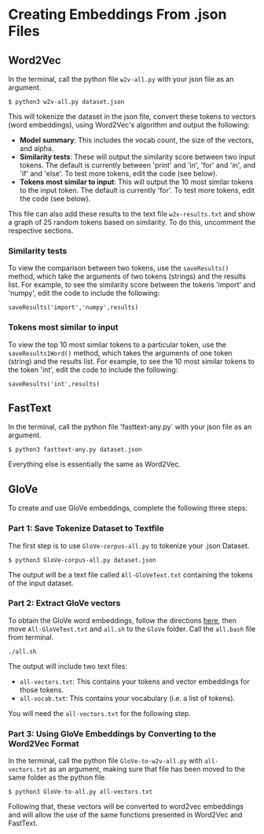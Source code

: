 # Creating Embeddings From .json Files
## Word2Vec
In the terminal, call the python file `w2v-all.py` with your json file as an argument.

```
$ python3 w2v-all.py dataset.json
```

This will tokenize the dataset in the json file, convert these tokens to vectors (word embeddings), using Word2Vec's algorithm and output the following:
- **Model summary**: This includes the vocab count, the size of the vectors, and alpha.
- **Similarity tests**: These will output the similarity score between two input tokens. The default is currently between 'print' and 'in', 'for' and 'in', and 'if' and 'else'. 
To test more tokens, edit the code (see below).
- **Tokens most similar to input**: This will output the 10 most similar tokens to the input token. The default is currently 'for'. To test more tokens, edit the code (see below).

This file can also add these results to the text file `w2v-results.txt` and show a graph of 25 random tokens based on similarity. To do this, uncomment the respective sections.


### Similarity tests
To view the comparison between two tokens, use the `saveResults()` method, which take the arguments of two tokens (strings) and the results list. For example, to see the similarity
score between the tokens 'import' and 'numpy', edit the code to include the following:

```
saveResults('import','numpy',results)
```

### Tokens most similar to input
To view the top 10 most similar tokens to a particular token, use the `saveResults1Word()` method, which takes the arguments of one token (string) and the results list. For example,
to see the 10 most similar tokens to the token 'int', edit the code to include the following:

```
saveResults('int',results)
```

## FastText
In the terminal, call the python file 'fasttext-any.py` with your json file as an argument.

```
$ python3 fasttext-any.py dataset.json
```

Everything else is essentially the same as Word2Vec.

## GloVe
To create and use GloVe embeddings, complete the following three steps:

### Part 1: Save Tokenize Dataset to Textfile
The first step is to use `GloVe-corpus-all.py` to tokenize your .json Dataset.

```
$ python3 GloVe-corpus-all.py dataset.json
```

The output will be a text file called `All-GloVeText.txt` containing the tokens of the input dataset.

### Part 2: Extract GloVe vectors
To obtain the GloVe word embeddings, follow the directions [here](https://github.com/Sairamvinay/Code-Generation-Classification-QA/tree/Embeddings/GloVe), then move `All-GloVeText.txt` and `all.sh` to the `GloVe` folder. Call the `all.bash` file from terminal.

```
./all.sh
```

The output will include two text files:
- `all-vectors.txt`: This contains your tokens and vector embeddings for those tokens.
- `all-vocab.txt`: This contains your vocabulary (i.e. a list of tokens).

You will need the `all-vectors.txt` for the following step.

### Part 3: Using GloVe Embeddings by Converting to the Word2Vec Format
In the terminal, call the python file `GloVe-to-w2v-all.py` with `all-vectors.txt` as an argument, making sure that file has been moved to the same folder as the python file.

```
$ python3 GloVe-to-all.py all-vectors.txt
```

Following that, these vectors will be converted to word2vec embeddings and will allow the use of the same functions presented in Word2Vec and FastText.
